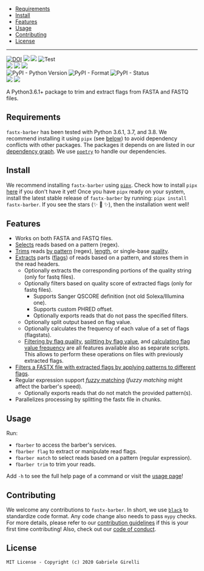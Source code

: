 <!-- MarkdownTOC -->

- [Requirements](#requirements)
- [Install](#install)
- [Features](#features)
- [Usage](#usage)
- [Contributing](#contributing)
- [License](#license)

<!-- /MarkdownTOC -->

---

[![DOI](https://zenodo.org/badge/281703558.svg)](https://zenodo.org/badge/latestdoi/281703558) ![](https://img.shields.io/librariesio/github/ggirelli/fastx-barber.svg?style=flat) ![](https://img.shields.io/github/license/ggirelli/fastx-barber.svg?style=flat) ![Test](https://github.com/ggirelli/fastx-barber/workflows/Python%20package/badge.svg?branch=master&event=push)  
![](https://img.shields.io/github/release/ggirelli/fastx-barber.svg?style=flat) ![](https://img.shields.io/github/release-date/ggirelli/fastx-barber.svg?style=flat) ![](https://img.shields.io/github/languages/code-size/ggirelli/fastx-barber.svg?style=flat)  
![PyPI - Python Version](https://img.shields.io/pypi/pyversions/fastx-barber) ![PyPI - Format](https://img.shields.io/pypi/format/fastx-barber) ![PyPI - Status](https://img.shields.io/pypi/status/fastx-barber)  
![](https://img.shields.io/github/watchers/ggirelli/fastx-barber.svg?label=Watch&style=social) ![](https://img.shields.io/github/stars/ggirelli/fastx-barber.svg?style=social)

A Python3.6.1+ package to trim and extract flags from FASTA  and FASTQ files.

## Requirements

`fastx-barber` has been tested with Python 3.6.1, 3.7, and 3.8. We recommend installing it using `pipx` (see [below](#install)) to avoid dependency conflicts with other packages. The packages it depends on are listed in our [dependency graph](https://github.com/ggirelli/fastx-barber/network/dependencies). We use [`poetry`](https://github.com/python-poetry/poetry) to handle our dependencies.

## Install

We recommend installing `fastx-barber` using [`pipx`](https://github.com/pipxproject/pipx). Check how to install `pipx` [here](https://github.com/pipxproject/pipx#install-pipx) if you don't have it yet! Once you have `pipx` ready on your system, install the latest stable release of `fastx-barber` by running: `pipx install fastx-barber`. If you see the stars (✨ 🌟 ✨), then the installation went well!

## Features

* Works on both FASTA and FASTQ files.
* [Selects](usage#match) reads based on a pattern (regex).
* [Trims](usage#trim) reads [by pattern](usage#trim-by-regular-expression) (regex), [length](usage#trim-by-length), or single-base [quality](usage#trim-by-quality).
* [Extracts](usage#extract-flags) parts ([flags](usage#flags)) of reads based on a pattern, and stores them in the read headers.
    - Optionally extracts the corresponding portions of the quality string (only for fastq files).
    - Optionally filters based on quality score of extracted flags (only for fastq files).
        + Supports Sanger QSCORE definition (not old Solexa/Illumina one).
        + Supports custom PHRED offset.
        + Optionally exports reads that do not pass the specified filters.
    - Optionally split output based on flag value.
    - Optionally calculates the frequency of each value of a set of flags (flagstats).
    - [Filtering by flag quality](usage#filter-by-flag-quality), [splitting by flag value](usage#split-by-flag-value), and [calculating flag value frequency](usage#calculate-flag-value-frequency) are all features available also as separate scripts. This allows to perform these operations on files with previously extracted flags.
* [Filters a FASTX file with extracted flags by applying patterns to different flags](usage#match-flags-with-regular-expressions).
* Regular expression support [*fuzzy* matching](https://pypi.org/project/regex/#approximate-fuzzy-matching-hg-issue-12-hg-issue-41-hg-issue-109) (*fuzzy matching* might affect the barber's speed).
    * Optionally exports reads that do not match the provided pattern(s).
* Parallelizes processing by splitting the fastx file in chunks.

## Usage

Run:

* `fbarber` to access the barber's services.
* `fbarber flag` to extract or manipulate read flags.
* `fbarber match` to select reads based on a pattern (regular expression).
* `fbarber trim` to trim your reads.

Add `-h` to see the full help page of a command or visit the [usage page](usage)!

## Contributing

We welcome any contributions to `fastx-barber`. In short, we use [`black`](https://github.com/psf/black) to standardize code format. Any code change also needs to pass `mypy` checks. For more details, please refer to our [contribution guidelines](https://github.com/ggirelli/fastx-barber/blob/master/CONTRIBUTING.md) if this is your first time contributing! Also, check out our [code of conduct](https://github.com/ggirelli/fastx-barber/blob/master/CODE_OF_CONDUCT.md).

## License

`MIT License - Copyright (c) 2020 Gabriele Girelli`
